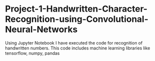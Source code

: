 # Project-1-Handwritten-Character-Recognition-using-Convolutional-Neural-Networks
Using Jupyter Notebook I have executed the code for recognition of handwritten numbers. This code includes machine learning libraries like tensorflow, numpy, pandas 
